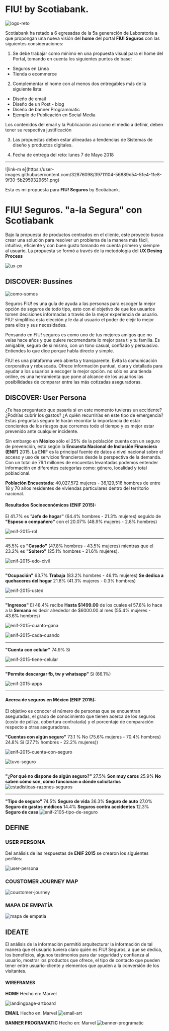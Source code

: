 # FIU! by Scotiabank. 

![logo-reto](https://user-images.githubusercontent.com/32876098/39654992-fe1ecad6-4fbc-11e8-9cad-b242b15730a9.png)

Scotiabank ha retado a 6 egresadas de la 5a generación de Laboratoria a que propongan una nueva visión del **home** del portal **FIU! Seguros** con las siguientes consideraciones: 

1. Se debe trabajar como mínimo en una propuesta visual para el home del Portal, tomando en cuenta los siguientes puntos de base:

- Seguros en Línea
- Tienda o ecommerce

2. Complementar el home con al menos dos entregables más de la siguiente lista:

- Diseño de email
- Diseño de un Post - blog
- Diseño de banner Programmatic
- Ejemplo de Publicación en Social Media

Los contenidos del email y la Publicación así como el medio a definir, deben tener su respectiva justificación

3. Las propuestas deben estar alineadas a tendencias de Sistemas de diseño y productos digitales.

4. Fecha de entrega del reto: lunes 7 de Mayo 2018

<hr>
![link-m e](https://user-images.githubusercontent.com/32876098/39711104-56889d54-51e4-11e8-9f30-5b2959329651.png)

Esta es mi propuesta para **FIU! Seguros** by Scotiabank.

# **FIU! Seguros**. "a-la Segura" con Scotiabank

Bajo la propuesta de productos centrados en el cliente, este proyecto busca crear una solución para resolver un problema de la manera más fácil, intuitiva, eficiente y con buen gusto tomando en cuenta primero y siempre al usuario. La propuesta se formó a través de la metodología
del **UX Desing Process** 

![ux-px](https://user-images.githubusercontent.com/32876098/39667145-4cc18800-5075-11e8-87e2-20e178bae003.png)

## DISCOVER: Bussines

![como-somos](https://user-images.githubusercontent.com/32876098/39667738-3c3e6ab8-5082-11e8-8be9-e1457c807ce5.png)

Seguros FIU! es una guía de ayuda a las personas para escoger la mejor opción de seguros de todo tipo, esto con el objetivo de que los usuarios tomen decisiones informadas a través de la mejor experiencia de usuario. FIU! simplifica esta elección y le da al usuario el poder de elejir lo mejor para ellos y sus necesidades. 

Pensando en FIU! seguros es como uno de tus mejores amigos que no veías hace años y que quiere recomendarte lo mejor para ti y tu familia. Es amigable, seguro de sí mismo, con un tono casual, confiado y persuasivo. Entiendes lo que dice porque habla directo y simple. 

FIU! es una plataforma web abierta y transparente. Evita la comunicación corporativa y rebuscada. Ofrece información puntual, clara y detallada para ayudar a los usuarios a escoger la mejor opción. no sólo es una tienda online, es una herramienta que pone al alcance de los usuarios las posibilidades de comparar entre las más cotizadas aseguradoras. 



## DISCOVER: User Persona

¿Te has preguntado que pasaría si en este momento tuvieras un accidente? ¿Podrías cubrir los gastos? ¿A quién recurrirías en este tipo de emergencia? Estas preguntas seguro te harán recordar la importancia de estar concientes de los riesgos que corremos todo el tiempo y es mejor estar prevenido ante cualquier incidente. 

Sin embargo en **México** sólo el 25% de la población cuenta con un seguro de prevención, esto según la **Encuesta Nacional de Inclusión Financiera (ENIF)**  2015. La ENIF es la principal fuente de datos a nivel nacional sobre el acceso y uso de servicios financieros desde la perspectiva de la demanda. Con un total de 76.1 millones de encuentas levantadas podemos entender información en diferentes categorías como: género, localidad y total poblacional. 

**Población Encuestada**: 40,027,572 mujeres - 36,129,516 hombres de entre 18 y 70 años residentes de viviendas particulares dentro del territorio nacional. 

#### Resultados Socioeconómicos (ENIF 2015):

El 41.7% es **"Jefe de hogar"** (64.4% hombres - 21.3% mujeres) seguido de **"Esposo o compañero"** con el 20.07% (48.9% mujeres - 2.8% hombres)

![enif-2015-rol](https://user-images.githubusercontent.com/32876098/39657809-29d1284a-4fd1-11e8-891a-d7bbba540026.png)

<hr>

45.5% es **"Casado"** (47.8% hombres - 43.5% mujeres) mientras que el 23.2% es **"Soltero"** (25.1% hombres - 21.6% mujeres).

![enif-2015-edo-civil](https://user-images.githubusercontent.com/32876098/39658347-7c4eb680-4fd8-11e8-8ee4-68757fd051c4.png)

<hr>

**"Ocupación"** 63.7% **Trabaja** (83.2% hombres - 46.1% mujeres) **Se dedica a quehaceres del hogar** 21.8% (41.3% mujeres - 0.3% hombres)

![enif-2015-usted](https://user-images.githubusercontent.com/32876098/39657722-42fba3b4-4fd0-11e8-9f0a-6168598a90ad.png)

<hr>

**"Ingresos"** El 48.4% recibe **Hasta $1499.00** de los cuales el 57.8% lo hace a la **Semana**  es decir alrededor de $6000.00 al mes (55.4% mujeres - 43.6% hombres)

![enif-2015-cuanto-gana](https://user-images.githubusercontent.com/32876098/39657730-440fdbd0-4fd0-11e8-93c5-76c852fd96e2.png)

![enif-2015-cada-cuando](https://user-images.githubusercontent.com/32876098/39657727-437d30dc-4fd0-11e8-99a8-ef313d9df791.png)

<hr>

**"Cuenta con celular"** 74.9% Sí 

![enif-2015-tiene-celular](https://user-images.githubusercontent.com/32876098/39657721-42e1cbec-4fd0-11e8-970d-eb6a8b5a30c0.png)

<hr>

**"Permite descargar fb, tw y whatsapp"** Si (66.1%) 

![enif-2015-apps](https://user-images.githubusercontent.com/32876098/39657726-4360895a-4fd0-11e8-9853-955a5e89b5a2.png)

<hr>

#### Acerca de seguros en México (ENIF 2015):

El objetivo es conocer el número de personas que se encuentran aseguradas, el grado de conocimiento que tienen  acerca de los seguros (costo de póliza, cobertura contratada) y el porcentaje de comparación respecto a otras aseguradoras.

**"Cuentas con algún seguro"** 73.1 % No (75.6% mujeres - 70.4% hombres) 24.8% Sí (27.7% hombres - 22.2% mujeres))

![enif-2015-cuenta-con-seguro](https://user-images.githubusercontent.com/32876098/39666577-55094322-506b-11e8-8115-b634e120378f.png)

![tuvo-seguro](https://user-images.githubusercontent.com/32876098/39666624-1bdcfc14-506c-11e8-8e6e-d8010084d2d3.png)
<hr>

**"¿Por qué no dispone de algún seguro?"** 27.5% **Son muy caros** 25.9% **No saben cómo son, cómo funcionan o dónde solicitarlos** 
![estadisticas-razones-seguros](https://user-images.githubusercontent.com/32876098/39666734-109a1286-506e-11e8-843d-c7c4f52d058f.png)
<hr>

**"Tipo de seguro"** 74.5% **Seguro de vida** 36.3% **Seguro de auto** 27.0% **Seguro de gastos médicos** 14.4% **Seguros contra accidentes** 12.3% **Seguro de casa**
![enif-2105-tipo-de-seguro](https://user-images.githubusercontent.com/32876098/39666872-580d08b0-5070-11e8-8aee-0d52f1ff7fbf.png)

## DEFINE

### USER PERSONA

Del análisis de las respuestas de **ENIF 2015** se crearon los siguientes perfiles: 

![user-persona](https://user-images.githubusercontent.com/32876098/39667004-9e9590b6-5072-11e8-9b47-679bf675a071.jpg)

### COUSTOMER JOURNEY MAP

![coustomer-journey](https://user-images.githubusercontent.com/32876098/39685557-08c024bc-5189-11e8-95de-e46e4259c755.png)

### MAPA DE EMPATÍA

![mapa de empatia](https://user-images.githubusercontent.com/32876098/39689039-bbec77d2-519a-11e8-9956-c703e5ae216e.jpg)

## IDEATE

El análisis de la información permitió arquitecturar la información de tal manera que el usuario tuviera claro quién es FIU! Seguros, a que se dedica, los beneficios, algunos testimonios para dar seguridad y confianza al usuario, mostrar los productos que ofrece, el tipo de contacto que pueden tener entre usuario-cliente y elementos que ayuden a la conversión de los visitantes. 

#### WIREFRAMES 

**HOME** Hecho en: Marvel

![landingpage-artboard](https://user-images.githubusercontent.com/32876098/39677539-39599082-5142-11e8-94bd-bac8b2ad24cb.png)

**EMAIL** Hecho en: Marvel 
![email-art](https://user-images.githubusercontent.com/32876098/39677550-5064df52-5142-11e8-943a-00187832b900.png)

**BANNER PROGRAMATIC** Hecho en: Marvel
![banner-programatic](https://user-images.githubusercontent.com/32876098/39677552-669fbb84-5142-11e8-98c7-3ebc97a6d8e2.png)



